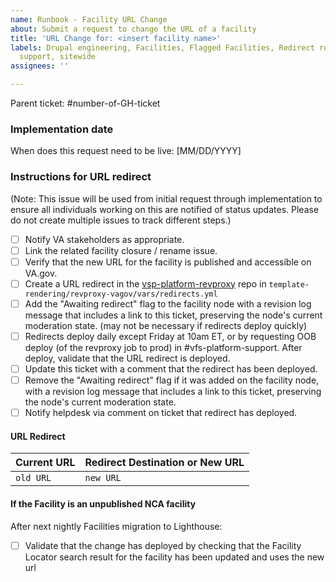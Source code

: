 ```yaml
---
name: Runbook - Facility URL Change
about: Submit a request to change the URL of a facility
title: 'URL Change for: <insert facility name>'
labels: Drupal engineering, Facilities, Flagged Facilities, Redirect request, User
  support, sitewide
assignees: ''

---
```


Parent ticket: #number-of-GH-ticket

### Implementation date
When does this request need to be live:
[MM/DD/YYYY]

### Instructions for URL redirect
(Note: This issue will be used from initial request through implementation to ensure all individuals working on this are notified of status updates.  Please do not create multiple issues to track different steps.)
- [ ] Notify VA stakeholders as appropriate.
- [ ] Link the related facility closure / rename issue.
- [ ] Verify that the new URL for the facility is published and accessible on VA.gov.
- [ ] Create a URL redirect in the [vsp-platform-revproxy](https://github.com/department-of-veterans-affairs/vsp-platform-revproxy) repo in `template-rendering/revproxy-vagov/vars/redirects.yml`
- [ ] Add the "Awaiting redirect" flag to the facility node with a revision log message that includes a link to this ticket, preserving the node's current moderation state. (may not be necessary if redirects deploy quickly)
- [ ] Redirects deploy daily except Friday at 10am ET, or by requesting OOB deploy (of the revproxy job to prod) in #vfs-platform-support. After deploy, validate that the URL redirect is deployed. 
- [ ] Update this ticket with a comment that the redirect has been deployed.
- [ ] Remove the "Awaiting redirect" flag if it was added on the facility node, with a revision log message that includes a link to this ticket, preserving the node's current moderation state.
- [ ] Notify helpdesk via comment on ticket that redirect has deployed.

#### URL Redirect
| Current URL  |  Redirect Destination or New URL |
| ---  |  --- |
| `old URL` | `new URL` |

#### If the Facility is an unpublished NCA facility
After next nightly Facilities migration to Lighthouse:
- [ ] Validate that the change has deployed by checking that the Facility Locator search result for the facility has been updated and uses the new url
